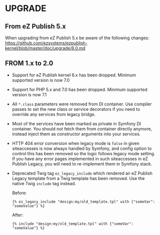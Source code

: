 # UPGRADE

## From eZ Publish 5.x

When upgrading from eZ Publish 5.x be aware of the following changes:
https://github.com/ezsystems/ezpublish-kernel/blob/master/doc/upgrade/6.0.md

## FROM 1.x to 2.0

* Support for eZ Publish kernel 6.x has been dropped. Minimum supported version
  is now 7.0

* Support for PHP 5.x and 7.0 has been dropped. Minimum supported version is
  now 7.1

* All `*.class` parameters were removed from DI container. Use compiler passes
  to set the new class or service decorators if you need to override any
  services from legacy bridge.
  
* Most of the services have been marked as private in Symfony DI container.
  You should not fetch them from container directly anymore, instead inject
  them as constructor arguments into your services. 

* HTTP 404 error conversion when legacy mode is `false` in given siteaccesses
  is now always handled by Symfony, and config option to control this has been
  removed so the logic follows legacy mode setting. If you have any error pages
  implemented in such siteaccesses in eZ Publish Legacy, you will need to
  re-implement them in Symfony stack.

* Deprecated Twig tag `ez_legacy_include` which rendered an eZ Publish Legacy
  template from a Twig template has been removed. Use the native Twig `include`
  tag instead.
  
  Before:
  
  ```
  {% ez_legacy_include "design:my/old_template.tpl" with {"someVar": "someValue"} %}
  ```
  
  After:
  
  ```
  {% include "design:my/old_template.tpl" with {"someVar": "someValue"} %}
  ```



